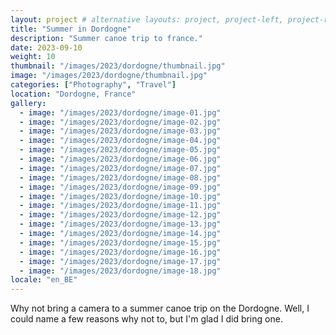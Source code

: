 ```yaml
---
layout: project # alternative layouts: project, project-left, project-right, project-top
title: "Summer in Dordogne"
description: "Summer canoe trip to france."
date: 2023-09-10
weight: 10
thumbnail: "/images/2023/dordogne/thumbnail.jpg"
image: "/images/2023/dordogne/thumbnail.jpg"
categories: ["Photography", "Travel"]
location: "Dordogne, France"
gallery:
  - image: "/images/2023/dordogne/image-01.jpg"
  - image: "/images/2023/dordogne/image-02.jpg"
  - image: "/images/2023/dordogne/image-03.jpg"
  - image: "/images/2023/dordogne/image-04.jpg"
  - image: "/images/2023/dordogne/image-05.jpg"
  - image: "/images/2023/dordogne/image-06.jpg"
  - image: "/images/2023/dordogne/image-07.jpg"
  - image: "/images/2023/dordogne/image-08.jpg"
  - image: "/images/2023/dordogne/image-09.jpg"
  - image: "/images/2023/dordogne/image-10.jpg"
  - image: "/images/2023/dordogne/image-11.jpg"
  - image: "/images/2023/dordogne/image-12.jpg"
  - image: "/images/2023/dordogne/image-13.jpg"
  - image: "/images/2023/dordogne/image-14.jpg"
  - image: "/images/2023/dordogne/image-15.jpg"
  - image: "/images/2023/dordogne/image-16.jpg"
  - image: "/images/2023/dordogne/image-17.jpg"
  - image: "/images/2023/dordogne/image-18.jpg"
locale: "en_BE"
---
```

Why not bring a camera to a summer canoe trip on the Dordogne. Well, I could name a few reasons why not to, but I'm glad I did bring one.